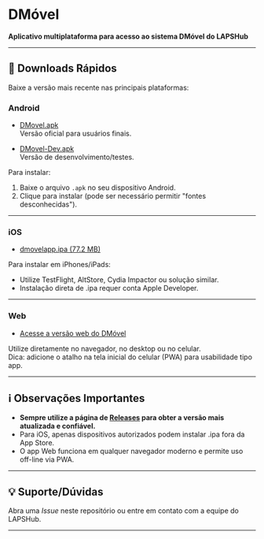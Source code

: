# DMóvel

**Aplicativo multiplataforma para acesso ao sistema DMóvel do LAPSHub**

---

## 🚀 Downloads Rápidos

Baixe a versão mais recente nas principais plataformas:

### Android

- [DMovel.apk](https://github.com/LAPSHub/dmovel_web_app/releases/download/last_version/DMovel.apk)  
  Versão oficial para usuários finais.

- [DMovel-Dev.apk](https://github.com/LAPSHub/dmovel_web_app/releases/download/v1.0.0%2B12/DMovel-Dev.apk)  
  Versão de desenvolvimento/testes.

Para instalar:  
1. Baixe o arquivo `.apk` no seu dispositivo Android.
2. Clique para instalar (pode ser necessário permitir "fontes desconhecidas").

---

### iOS

- [dmovelapp.ipa (77.2 MB)](https://github.com/LAPSHub/dmovel_web_app/releases/download/last_version/dmovelapp.ipa)

Para instalar em iPhones/iPads:
- Utilize TestFlight, AltStore, Cydia Impactor ou solução similar.
- Instalação direta de .ipa requer conta Apple Developer.

---

### Web

- [Acesse a versão web do DMóvel](https://lapshub.github.io/dmovel_web_app/)

Utilize diretamente no navegador, no desktop ou no celular.  
Dica: adicione o atalho na tela inicial do celular (PWA) para usabilidade tipo app.

---

## ℹ️ Observações Importantes

- **Sempre utilize a página de [Releases](https://github.com/LAPSHub/dmovel_web_app/releases) para obter a versão mais atualizada e confiável.**
- Para iOS, apenas dispositivos autorizados podem instalar .ipa fora da App Store.
- O app Web funciona em qualquer navegador moderno e permite uso off-line via PWA.

---

## 💡 Suporte/Dúvidas

Abra uma *Issue* neste repositório ou entre em contato com a equipe do LAPSHub.

---
